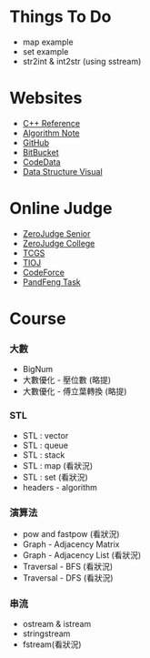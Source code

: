 Things  To  Do
==============
- map example
- set example
- str2int & int2str (using sstream)

Websites
========
- [C++ Reference](http://www.cplusplus.com/reference/)
- [Algorithm Note](http://www.csie.ntnu.edu.tw/~u91029/)
- [GitHub](https://github.com/)
- [BitBucket](https://bitbucket.org/)
- [CodeData](http://www.codedata.com.tw/)
- [Data Structure Visual](http://www.cs.usfca.edu/~galles/visualization/Algorithms.html)

Online Judge
============
- [ZeroJudge Senior](http://zerojudge.tw/)
- [ZeroJudge College](http://judge.nccucs.org/Problems)
- [TCGS](http://www.tcgs.tc.edu.tw:1218/)
- [TIOJ](http://tioj.ck.tp.edu.tw/problems)
- [CodeForce](http://codeforces.com/)
- [PandFeng Task](https://github.com/pangfengliu/programmingtasks/issues)

Course
======

### 大數

- BigNum
- 大數優化 - 壓位數 (略提)
- 大數優化 - 傅立葉轉換 (略提)

### STL

- STL : vector
- STL : queue
- STL : stack
- STL : map (看狀況)
- STL : set (看狀況)
- headers - algorithm

### 演算法

- pow and fastpow (看狀況)
- Graph - Adjacency Matrix
- Graph - Adjacency List (看狀況)
- Traversal - BFS (看狀況)
- Traversal - DFS (看狀況)

### 串流

- ostream & istream
- stringstream
- fstream(看狀況)
